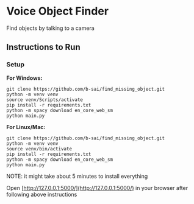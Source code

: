 # Voice Object Finder

Find objects by talking to a camera

## Instructions to Run

### Setup

**For Windows:**

```
git clone https://github.com/b-sai/find_missing_object.git
python -m venv venv
source venv/Scripts/activate
pip install -r requirements.txt
python -m spacy download en_core_web_sm
python main.py
```

**For Linux/Mac:**

```
git clone https://github.com/b-sai/find_missing_object.git
python -m venv venv
source venv/bin/activate
pip install -r requirements.txt
python -m spacy download en_core_web_sm
python main.py
```

NOTE: it might take about 5 minutes to install everything

Open [http://127.0.0.1:5000/](http://127.0.0.1:5000/) in your browser after following above instructions